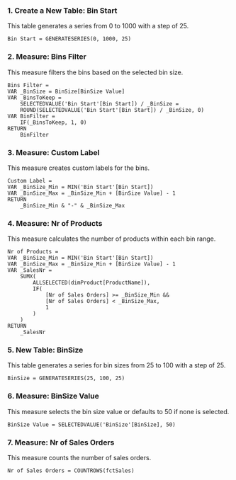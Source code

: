 ### 1. Create a New Table: Bin Start
This table generates a series from 0 to 1000 with a step of 25.
```DAX
Bin Start = GENERATESERIES(0, 1000, 25)
```

### 2. Measure: Bins Filter
This measure filters the bins based on the selected bin size.
```DAX
Bins Filter =
VAR _BinSize = BinSize[BinSize Value]
VAR _BinsToKeep = 
    SELECTEDVALUE('Bin Start'[Bin Start]) / _BinSize = 
    ROUND(SELECTEDVALUE('Bin Start'[Bin Start]) / _BinSize, 0)
VAR BinFilter = 
    IF(_BinsToKeep, 1, 0)
RETURN
    BinFilter
```

### 3. Measure: Custom Label
This measure creates custom labels for the bins.
```DAX
Custom Label =
VAR _BinSize_Min = MIN('Bin Start'[Bin Start])
VAR _BinSize_Max = _BinSize_Min + [BinSize Value] - 1
RETURN
    _BinSize_Min & "-" & _BinSize_Max
```

### 4. Measure: Nr of Products
This measure calculates the number of products within each bin range.
```DAX
Nr of Products =
VAR _BinSize_Min = MIN('Bin Start'[Bin Start])
VAR _BinSize_Max = _BinSize_Min + [BinSize Value] - 1
VAR _SalesNr = 
    SUMX(
        ALLSELECTED(dimProduct[ProductName]),
        IF(
            [Nr of Sales Orders] >= _BinSize_Min &&
            [Nr of Sales Orders] < _BinSize_Max,
            1
        )
    )
RETURN
    _SalesNr
```

### 5. New Table: BinSize
This table generates a series for bin sizes from 25 to 100 with a step of 25.
```DAX
BinSize = GENERATESERIES(25, 100, 25)
```

### 6. Measure: BinSize Value
This measure selects the bin size value or defaults to 50 if none is selected.
```DAX
BinSize Value = SELECTEDVALUE('BinSize'[BinSize], 50)
```

### 7. Measure: Nr of Sales Orders
This measure counts the number of sales orders.
```DAX
Nr of Sales Orders = COUNTROWS(fctSales)
```
